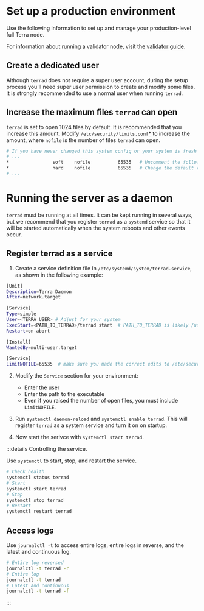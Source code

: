 # Set up a production environment

Use the following information to set up and manage your production-level full Terra node.

For information about running a validator node, visit the [validator guide](/How-to/Manage-a-Terra-validator/Overview.md).


## Create a dedicated user

Although `terrad` does not require a super user account, during the setup process you'll need super user permission to create and modify some files. It is strongly recommended to use a normal user when running `terrad`.

## Increase the maximum files `terrad` can open

`terrad` is set to open 1024 files by default. It is recommended that you increase this amount.
Modify `/etc/security/limits.conf`[*](https://linux.die.net/man/5/limits.conf) to increase the amount, where `nofile` is the number of files `terrad` can open. 

```bash
# If you have never changed this system config or your system is fresh most of this file will be commented
# ...
*                soft    nofile          65535   # Uncomment the following two lines at the bottom
*                hard    nofile          65535   # Change the default values to ~65535
# ...
```

# Running the server as a daemon

`terrad` must be running at all times. It can be kept running in several ways, but we recommend that you register `terrad` as a `systemd` service so that it will be started automatically when the system reboots and other events occur.

## Register terrad as a service

1. Create a service definition file in `/etc/systemd/system/terrad.service`, as shown in the following example:

```bash
[Unit]
Description=Terra Daemon
After=network.target

[Service]
Type=simple
User=<TERRA_USER> # Adjust for your system
ExecStart=<PATH_TO_TERRAD>/terrad start  # PATH_TO_TERRAD is likely /usr/go/bin. 
Restart=on-abort

[Install]
WantedBy=multi-user.target

[Service]
LimitNOFILE=65535  # make sure you made the correct edits to /etc/security/limits.conf
```

2. Modify the `Service` section for your environment:

   - Enter the user
   - Enter the path to the executable
   - Even if you raised the number of open files, you must include `LimitNOFILE`.


3. Run `systemctl daemon-reload` and `systemctl enable terrad`. This will register `terrad` as a system service and turn it on on startup.

4. Now start the serivce with `systemctl start terrad`.

:::details Controlling the service. 

Use `systemctl` to start, stop, and restart the service.

```bash
# Check health
systemctl status terrad
# Start
systemctl start terrad
# Stop
systemctl stop terrad
# Restart
systemctl restart terrad
```

## Access logs

Use `journalctl -t` to access entire logs, entire logs in reverse, and the latest and continuous log.

```bash
# Entire log reversed
journalctl -t terrad -r
# Entire log
journalctl -t terrad
# Latest and continuous
journalctl -t terrad -f
```

:::